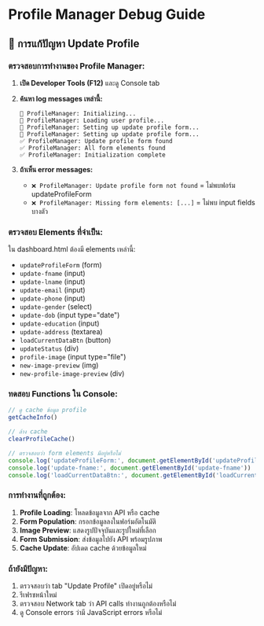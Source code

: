 # Profile Manager Debug Guide

## 🔧 การแก้ปัญหา Update Profile

### ตรวจสอบการทำงานของ Profile Manager:

1. **เปิด Developer Tools (F12)** และดู Console tab

2. **ค้นหา log messages เหล่านี้:**
   ```
   🔧 ProfileManager: Initializing...
   🚀 ProfileManager: Loading user profile...
   🚀 ProfileManager: Setting up update profile form...
   📝 ProfileManager: Setting up update profile form...
   ✅ ProfileManager: Update profile form found
   ✅ ProfileManager: All form elements found
   ✅ ProfileManager: Initialization complete
   ```

3. **ถ้าเห็น error messages:**
   - `❌ ProfileManager: Update profile form not found` = ไม่พบฟอร์ม updateProfileForm
   - `❌ ProfileManager: Missing form elements: [...]` = ไม่พบ input fields บางตัว

### ตรวจสอบ Elements ที่จำเป็น:

ใน dashboard.html ต้องมี elements เหล่านี้:
- `updateProfileForm` (form)
- `update-fname` (input)
- `update-lname` (input)
- `update-email` (input)
- `update-phone` (input)
- `update-gender` (select)
- `update-dob` (input type="date")
- `update-education` (input)
- `update-address` (textarea)
- `loadCurrentDataBtn` (button)
- `updateStatus` (div)
- `profile-image` (input type="file")
- `new-image-preview` (img)
- `new-profile-image-preview` (div)

### ทดสอบ Functions ใน Console:

```javascript
// ดู cache ข้อมูล profile
getCacheInfo()

// ล้าง cache
clearProfileCache()

// ตรวจสอบว่า form elements มีอยู่หรือไม่
console.log('updateProfileForm:', document.getElementById('updateProfileForm'))
console.log('update-fname:', document.getElementById('update-fname'))
console.log('loadCurrentDataBtn:', document.getElementById('loadCurrentDataBtn'))
```

### การทำงานที่ถูกต้อง:

1. **Profile Loading**: โหลดข้อมูลจาก API หรือ cache
2. **Form Population**: กรอกข้อมูลลงในฟอร์มอัตโนมัติ
3. **Image Preview**: แสดงรูปปัจจุบันและรูปใหม่ที่เลือก
4. **Form Submission**: ส่งข้อมูลไปยัง API พร้อมรูปภาพ
5. **Cache Update**: อัปเดต cache ด้วยข้อมูลใหม่

### ถ้ายังมีปัญหา:

1. ตรวจสอบว่า tab "Update Profile" เปิดอยู่หรือไม่
2. รีเฟรชหน้าใหม่
3. ตรวจสอบ Network tab ว่า API calls ทำงานถูกต้องหรือไม่
4. ดู Console errors ว่ามี JavaScript errors หรือไม่
